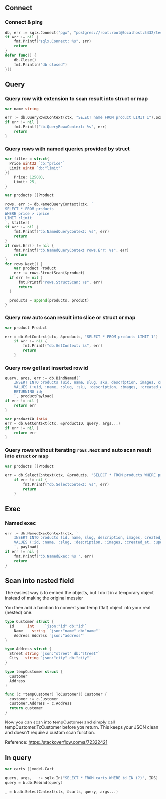 ## Connect

### Connect & ping

```go
db, err := sqlx.Connect("pgx", "postgres://root:root@localhost:5432/test")
if err != nil {
	fmt.Printf("sqlx.Connect: %s", err)
	return
}
defer func() {
	db.Close()
	fmt.Println("db closed")
}()
```

## Query

### Query row with extension to scan result into struct or map

```go
var name string

err := db.QueryRowxContext(ctx, "SELECT name FROM product LIMIT 1").Scan(&name)
if err != nil {
	fmt.Printf("db.QueryRowxContext: %s", err)
	return
}
```

### Query rows with named queries provided by struct

```go
var filter = struct{
  Price uint32 `db:"price"`
  Limit uint8 `db:"limit"`
}{
	Price: 125000,
	Limit: 25,
}

var products []Product

rows, err := db.NamedQueryContext(ctx, `
SELECT * FROM products
WHERE price > :price
LIMIT :limit
`, &filter)
if err != nil {
	fmt.Printf("db.NamedQueryContext: %s", err)
	return
}
if rows.Err() != nil {
	fmt.Printf("db.NamedQueryContext rows.Err: %s", err)
	return
}
for rows.Next() {
	var product Product
	err := rows.StructScan(&product)
  if err != nil {
	  fmt.Printf("rows.StructScan: %s", err)
	  return
  }

  products = append(products, product)
}
```

### Query row auto scan result into slice or struct or map

```go
var product Product

err = db.GetContext(ctx, &products, "SELECT * FROM products LIMIT 1")
	if err != nil {
		fmt.Printf("db.GetContext: %s", err)
		return
	}
```

### Query row get last inserted row id

```go
query, args, err := db.BindNamed(`
	INSERT INTO products (uid, name, slug, sku, description, images, created_at, updated_at)
	VALUES (:uid, :name, :slug, :sku, :description, :images, :created_at, :updated_at)
	RETURNING id;
	`, productPayload)
if err != nil {
	return err
}

var productID int64
err = db.GetContext(ctx, &productID, query, args...)
if err != nil {
	return err
}
```

### Query rows without iterating `rows.Next` and auto scan result into struct or map

```go
var products []Product

err = db.SelectContext(ctx, &products, "SELECT * FROM products WHERE price = $1", 25500)
	if err != nil {
		fmt.Printf("db.SelectContext: %s", err)
		return
	}
```

## Exec

### Named exec

```go
err := db.NamedExecContext(ctx, `
	INSERT INTO products (id, name, slug, description, images, created_at, updated_at)
	VALUES (:id, :name, :slug, :description, :images, :created_at, :updated_at)
	`, payload)
if err != nil {
	fmt.Printf("db.NamedExec: %s ", err)
	return
}
```

## Scan into nested field

The easiest way is to embed the objects, but I do it in a temporary object instead of making the original messier.

You then add a function to convert your temp (flat) object into your real (nested) one.

```go
type Customer struct {
  Id      int     `json:"id" db:"id"`
	Name    string  `json:"name" db:"name"`
	Address Address `json:"address"`
}

type Address struct {
  Street string `json:"street" db:"street"`
  City   string `json:"city" db:"city"`
}

type tempCustomer struct {
  Customer
  Address
}

func (c *tempCustomer) ToCustomer() Customer {
  customer := c.Customer
  customer.Address = c.Address
  return customer
}
```

Now you can scan into tempCustomer and simply call tempCustomer.ToCustomer before you return. This keeps your JSON clean and doesn't require a custom scan function.

Reference: https://stackoverflow.com/a/72322421

## In query

```go
var carts []model.Cart

query, args, _ := sqlx.In("SELECT * FROM carts WHERE id IN (?)", IDS)
query = b.db.Rebind(query)

_ = b.db.SelectContext(ctx, &carts, query, args...)
```
